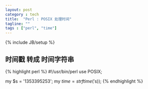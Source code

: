 ```yaml
---
layout: post
category : tech
title:  "Perl : POSIX 处理时间"
tagline: ""
tags : ["perl", "time"] 
---
```

{% include JB/setup %}

## 时间戳 转成 时间字符串

{% highlight perl %}
#!/usr/bin/perl
use POSIX;

my $s = '1353395253';
my $time =  strftime('%Y-%m-%d %H:%M:%S‘, localtime($s));
{% endhighlight %}
